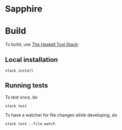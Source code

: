 # Sapphire

# Build

To build, use [The Haskell Tool Stack](https://haskellstack.org/):

## Local installation

```
stack install
```

## Running tests

To test once, do

```
stack test
```

To have a watcher for file changes while developing, do

```
stack test --file-watch
```
